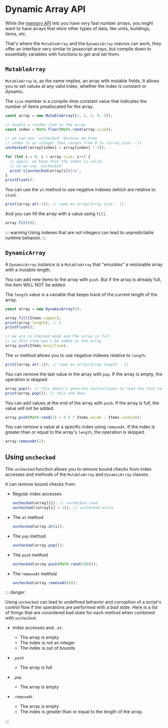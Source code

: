 # Dynamic Array API

While the [memory API](./memory-api) lets you have very fast number arrays,
you might want to have arrays that store other types of data, like units, buildings, items, etc.

That's where the `MutableArray` and the `DynamicArray` macros can work, they
offer an interface very similar to javascript arrays, but compile down to essentially variables with functions to get and set them.

## `MutableArray`

`MutableArray` is, as the name implies, an array with mutable fields. It allows you to set values at any valid
index, whether the index is constant or dynamic.

The `size` member is a compile-time constant value that indicates the number of items preallocated for the array.

```js
const array = new MutableArray([1, 2, 3, 4, 5]);

// double a random item in the array
const index = Math.floor(Math.rand(array.size));

// we can use `unchecked` because we know
// index is an integer that ranges from 0 to (array.size - 1)
unchecked((array[index] = array[index] * 2));

for (let i = 0; i < array.size; i++) {
  // again, we know that the index is valid
  // so we use `unchecked`
  print`${unchecked(array[i])}\n`;
}
printFlush();
```

You can use the `at` method to use negative indexes (which are relative to `size`).

```js
print(array.at(-1)); // same as array[array.size - 1];
```

And you can fill the array with a value using `fill`.

```js
array.fill(0);
```

::: warning
Using indexes that are not integers can lead to unpredictable runtime behavior.
:::

## `DynamicArray`

A `DynamicArray` instance is a `MutableArray` that "emulates" a resizeable array with a mutable length.

You can add new items to the array with `push`. But if the array is already full, the item WILL NOT
be added.

The `length` value is a variable that keeps track of the current length of the array.

```js
const array = new DynamicArray(5);

array.fill(Items.copper);
print(array.length); // 5
printFlush();

// we are in checked mode and the array is full
// so this item won't be added to the array
array.push(Items.beryllium);
```

The `at` method allows you to use negative indexes relative to `length`.

```js
print(array.at(-1)); // same as array[array.length - 1]
```

You can remove the last value in the array with `pop`.
If the array is empty, the operation is skipped.

```js
array.pop(); // this doesn't generate instructions to read the last value
print(array.pop()); // this one does
```

You can add values at the end of the array with `push`.
If the array is full, the value will not be added.

```js
array.push(Math.rand(1) > 0.5 ? Items.oxide : Items.carbide);
```

You can remove a value at a specific index using `removeAt`.
If the index is greater than or equal to the array's `length`, the operation is skipped.

```js
array.removeAt(1);
```

## Using `unchecked`

The `unchecked` function allows you to remove bound checks from index accesses and
methods of the `MutableArray` and `DynamicArray` classes.

It can remove bound checks from:

- Regular index accesses

  ```js
  unchecked(array[i]); // unchecked read
  unchecked((array[i] = 1)); // unchecked write
  ```

- The `at` method

  ```js
  unchecked(array.at(i));
  ```

- The `pop` method

  ```js
  unchecked(array.pop());
  ```

- The `push` method

  ```js
  unchecked(array.push(Math.rand(100)));
  ```

- The `removeAt` method

  ```js
  unchecked(array.removeAt(4));
  ```

::: danger

Using `unchecked` can lead to undefined behavior and corruption of a script's control flow
if the operations are performed with a _bad state_. Here is a list of things
that are considered bad state for each method when combined with `unchecked`:

- Index accesses and `.at`:

  - The array is empty
  - The index is not an integer
  - The index is out of bounds

- `.push`

  - The array is full

- `.pop`

  - The array is empty

- `.removeAt`
  - The array is empty
  - The index is greater than or equal to the length of the array.

:::
